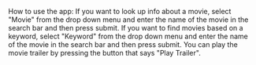How to use the app:
If you want to look up info about a movie, select "Movie" from the drop down menu and enter the name of the movie in the search bar and then press submit.
If you want to find movies based on a keyword, select "Keyword" from the drop down menu and enter the name of the movie in the search bar and then press submit.
You can play the movie trailer by pressing the button that says "Play Trailer". 
